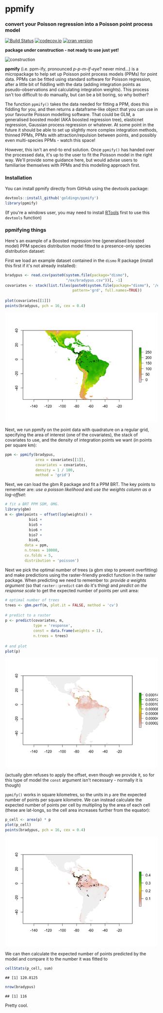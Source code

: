 ppmify
======

### convert your Poisson regression into a Poisson point process model

[![Build Status](https://travis-ci.org/goldingn/ppmify.svg)](https://travis-ci.org/goldingn/ppmify) [![codecov.io](https://codecov.io/github/goldingn/ppmify/coverage.svg?branch=master)](https://codecov.io/github/goldingn/ppmify) [![cran version](http://www.r-pkg.org/badges/version/ppmify)](http://cran.rstudio.com/web/packages/ppmify)

**package under construction - not ready to use just yet!**

![construction](https://camo.githubusercontent.com/4a7cf94aedbd23c13cc2d75fdc3b2af5c816c208/687474703a2f2f7374617469632e646967672e636f6d2f7374617469632f696d616765732f6469676765722e676966)

**ppmify** (i.e. ppm-ify, pronounced *p-p-m-if-eye*? never mind...) is a micropackage to help set up Poisson point process models (PPMs) for point data. PPMs can be fitted using standard software for Poisson regression, after a little bit of fiddling with the data (adding integration points as pseudo-observations and calculating integration weights). This process isn't too difficult to do manually, but can be a bit boring, so why bother?

The function `ppmify()` takes the data needed for fitting a PPM, does this fiddling for you, and then returns a dataframe-like object that you can use in your favourite Poisson modelling software. That could be GLM, a generalised boosted model (AKA boosted regression tree), elasticnet regression, Gaussian process regression or whatever. At some point in the future it should be able to set up slightly more complex integration methods, thinned PPMs, PPMs with attraction/repulsion between points, and possibly even multi-species PPMs - watch this space!

However, this isn't an end-to end solution. Once `ppmify()` has handed over the processed data, it's up to the user to fit the Poisson model in the right way. We'll provide some guidance here, but would advise users to familiarise themselves with PPMs and this modelling approach first.

### Installation

You can install ppmify directly from GitHub using the devtools package:

``` r
devtools::install_github('goldingn/ppmify')
library(ppmify)
```

(If you're a windows user, you may need to install [RTools](https://cran.r-project.org/bin/windows/Rtools/) first to use this `devtools` function)

### ppmifying things

Here's an example of a Boosted regression tree (generalised boosted model) PPM species distribution model fitted to a presence-only species distribution dataset:

First we load an example dataset contained in the `dismo` R package (install this first if it's not already installed):

``` r
bradypus <- read.csv(paste0(system.file(package="dismo"),
                            "/ex/bradypus.csv"))[, -1]
covariates <- stack(list.files(paste0(system.file(package="dismo"), '/ex'),
                               pattern='grd', full.names=TRUE))

plot(covariates[[1]])
points(bradypus, pch = 16, cex = 0.4)
```

![](readme_figs/data-1.png)<!-- -->

Next, we run ppmify on the point data with quadrature on a regular grid, specifying the area of interest (one of the covariates), the stack of covariates to use, and the density of integration points we want (in points per square km):

``` r
ppm <- ppmify(bradypus,
              area = covariates[[1]],
              covariates = covariates,
              density = 1 / 100,
              method = 'grid')
```

Next, we can load the gbm R package and fit a PPM BRT. The key points to remember are: *use a poisson likelihood* and *use the weights column as a log-offset*:

``` r
# fit a BRT PPM SDM, OMG.
library(gbm)
m <- gbm(points ~ offset(log(weights)) +
           bio1 +
           bio5 +
           bio6 +
           bio7 +
           bio8,
         data = ppm,
         n.trees = 10000,
         cv.folds = 5,
         distribution = 'poisson')
```

Next we pick the optimal number of trees (a gbm step to prevent overfitting) and make predictions using the raster-friendly predict function in the raster package. When predicting we need to remember to: *provide a weights argument* (so that `raster::predict` can do it's thing) and *predict on the response scale* to get the expected number of points per unit area:

``` r
# optimal number of trees
trees <- gbm.perf(m, plot.it = FALSE, method = 'cv')

# predict to a raster
p <- predict(covariates, m,
             type = 'response',
             const = data.frame(weights = 1),
             n.trees = trees)

# and plot
plot(p)
```

![](readme_figs/raw_map-1.png)<!-- -->

(actually gbm refuses to apply the offset, even though we provide it, so for this type of model the `const` argument isn't necessary - normally it is though)

`ppmify()` works in square kilometres, so the units in `p` are the expected number of points per square kilometre. We can instead calculate the expected number of points per cell by multipling by the area of each cell (these are lat-longs, so the cell area increases further from the equator):

``` r
p_cell <- area(p) * p
plot(p_cell)
points(bradypus, pch = 16, cex = 0.4)
```

![](readme_figs/per_cell_map-1.png)<!-- -->

We can then calculate the expected number of points predicted by the model and compare it to the number it was fitted to

``` r
cellStats(p_cell, sum)
```

    ## [1] 120.8125

``` r
nrow(bradypus)
```

    ## [1] 116

Pretty cool.
